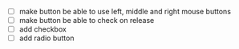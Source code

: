  - [ ] make button be able to use left, middle and right mouse buttons
 - [ ] make button be able to check on release
 - [ ] add checkbox
 - [ ] add radio button